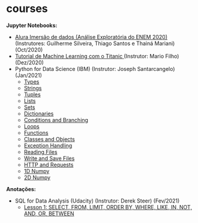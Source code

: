 # courses

**Jupyter Notebooks:**
* [Alura Imersão de dados (Análise Exploratória do ENEM 2020)](https://github.com/sergiodealencar/courses/blob/main/material/Aula01_desafios.ipynb) (Instrutores: Guilherme Silveira, Thiago Santos e Thainá Mariani) (Oct/2020)
* [Tutorial de Machine Learning com o Titanic ](https://github.com/sergiodealencar/courses/blob/main/material/tutorial_titanic_mario_filho.ipynb) (Instrutor: Mario Filho) (Dez/2020)
* Python for Data Science (IBM) (Instrutor: Joseph Santarcangelo) (Jan/2021)
  - [Types](https://github.com/sergiodealencar/courses/blob/main/material/PY0101EN-1-1-Types.ipynb)
  - [Strings](https://github.com/sergiodealencar/courses/blob/main/material/PY0101EN-1-2-Strings.ipynb)
  - [Tuples](https://github.com/sergiodealencar/courses/blob/main/material/PY0101EN-2-1-Tuples.ipynb)
  - [Lists](https://github.com/sergiodealencar/courses/blob/main/material/PY0101EN-2-2-Lists.ipynb)
  - [Sets](https://github.com/sergiodealencar/courses/blob/main/material/PY0101EN-2-3-Sets.ipynb)
  - [Dictionaries](https://github.com/sergiodealencar/courses/blob/main/material/PY0101EN-2-4-Dictionaries.ipynb)
  - [Conditions and Branching](https://github.com/sergiodealencar/courses/blob/main/material/PY0101EN-3-1-Conditions.ipynb)
  - [Loops](https://github.com/sergiodealencar/courses/blob/main/material/PY0101EN-3-2-Loops.ipynb)
  - [Functions](https://github.com/sergiodealencar/courses/blob/main/material/PY0101EN-3-3-Functions.ipynb)
  - [Classes and Objects](https://github.com/sergiodealencar/courses/blob/main/material/PY0101EN-3-4-Classes.ipynb)
  - [Exception Handling](https://github.com/sergiodealencar/courses/blob/main/material/PY0101EN-3-1.2ExcecptionHandling.ipynb)
  - [Reading Files](https://github.com/sergiodealencar/courses/blob/main/material/PY0101EN-4-1-ReadFile.ipynb)
  - [Write and Save Files](https://github.com/sergiodealencar/courses/blob/main/material/PY0101EN-4-2-WriteFile.ipynb)
  - [HTTP and Requests](https://github.com/sergiodealencar/courses/blob/main/material/PY0101EN-5.3_Requests_HTTP.ipynb)
  - [1D Numpy](https://github.com/sergiodealencar/courses/blob/main/material/PY0101EN-5-1-Numpy1D.ipynb)
  - [2D Numpy](https://github.com/sergiodealencar/courses/blob/main/material/PY0101EN-5-2-Numpy2D.ipynb)
  
**Anotações:**
* SQL for Data Analysis (Udacity) (Instrutor: Derek Steer) (Fev/2021)
  - [Lesson 1: SELECT, FROM, LIMIT, ORDER BY, WHERE, LIKE, IN, NOT, AND, OR, BETWEEN](https://github.com/sergiodealencar/courses/blob/main/material/Lesson_1.sql)
